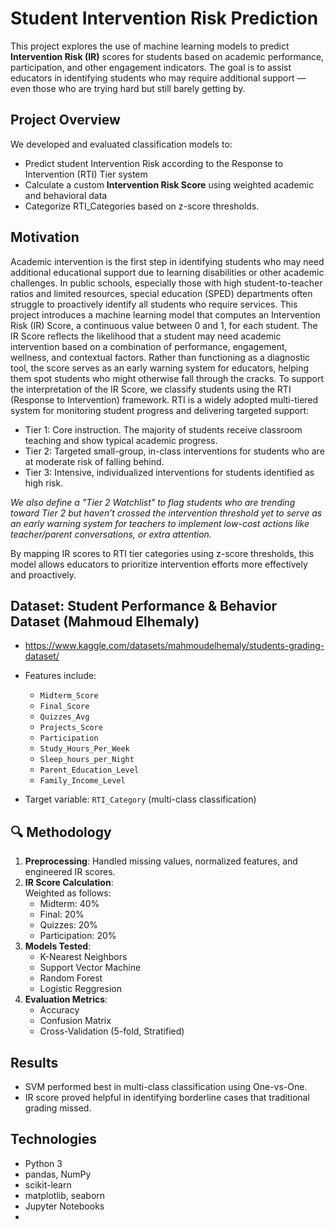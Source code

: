 # Student Intervention Risk Prediction

This project explores the use of machine learning models to predict **Intervention Risk (IR)** scores for students based on academic performance, participation, and other engagement indicators. The goal is to assist educators in identifying students who may require additional support — even those who are trying hard but still barely getting by.

## Project Overview

We developed and evaluated classification models to:
- Predict student Intervention Risk according to the Response to Intervention (RTI) Tier system
- Calculate a custom **Intervention Risk Score** using weighted academic and behavioral data
- Categorize RTI_Categories based on z-score thresholds. 

## Motivation

Academic intervention is the first step in identifying students who may need additional educational support due to learning disabilities or other academic challenges. In public schools, especially those with high student-to-teacher ratios and limited resources, special education (SPED) departments often struggle to proactively identify all students who require services.
This project introduces a machine learning model that computes an Intervention Risk (IR) Score, a continuous value between 0 and 1, for each student. The IR Score reflects the likelihood that a student may need academic intervention based on a combination of performance, engagement, wellness, and contextual factors. Rather than functioning as a diagnostic tool, the score serves as an early warning system for educators, helping them spot students who might otherwise fall through the cracks.
To support the interpretation of the IR Score, we classify students using the RTI (Response to Intervention) framework. RTI is a widely adopted multi-tiered system for monitoring student progress and delivering targeted support:
  - Tier 1: Core instruction. The majority of students receive classroom teaching and show typical academic progress.
  - Tier 2: Targeted small-group, in-class interventions for students who are at moderate risk of falling behind.
  - Tier 3: Intensive, individualized interventions for students identified as high risk.

*We also define a "Tier 2 Watchlist" to flag students who are trending toward Tier 2 but haven’t crossed the intervention threshold yet to serve as an early warning system for teachers to implement low-cost actions like teacher/parent conversations, or extra attention.*

By mapping IR scores to RTI tier categories using z-score thresholds, this model allows educators to prioritize intervention efforts more effectively and proactively.

## Dataset: Student Performance & Behavior Dataset (Mahmoud Elhemaly) 
- https://www.kaggle.com/datasets/mahmoudelhemaly/students-grading-dataset/

- Features include:
  - `Midterm_Score`
  - `Final_Score`
  - `Quizzes_Avg`
  - `Projects_Score`
  - `Participation`
  - `Study_Hours_Per_Week`
  - `Sleep_hours_per_Night`
  - `Parent_Education_Level`
  - `Family_Income_Level`

- Target variable: `RTI_Category` (multi-class classification)

## 🔍 Methodology

1. **Preprocessing**: Handled missing values, normalized features, and engineered IR scores.
2. **IR Score Calculation**:  
   Weighted as follows:
   - Midterm: 40%
   - Final: 20%
   - Quizzes: 20%
   - Participation: 20%
3. **Models Tested**:
   - K-Nearest Neighbors
   - Support Vector Machine 
   - Random Forest
   - Logistic Reggresion
4. **Evaluation Metrics**:
   - Accuracy
   - Confusion Matrix
   - Cross-Validation (5-fold, Stratified)

## Results

- SVM performed best in multi-class classification using One-vs-One.
- IR score proved helpful in identifying borderline cases that traditional grading missed.

## Technologies

- Python 3
- pandas, NumPy
- scikit-learn
- matplotlib, seaborn
- Jupyter Notebooks
- 
